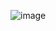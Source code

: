 ![image](https://github.com/Ahmad-Alqattu/OsProject_CPU-Scheduler-FCFS-SJF-RR-MFQ/assets/19889053/e0e590eb-66eb-488f-8997-4b53f8493b49)
